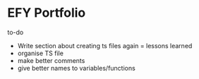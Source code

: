 # EFY Portfolio

to-do

- Write section about creating ts files again = lessons learned
- organise TS file
- make better comments
- give better names to variables/functions
